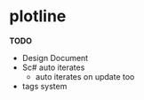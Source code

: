 # plotline

**TODO**
- Design Document
- Sc# auto iterates
    - auto iterates on update too
- tags system


